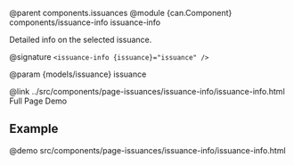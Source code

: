 @parent components.issuances
@module {can.Component} components/issuance-info issuance-info

Detailed info on the selected issuance.

@signature `<issuance-info {issuance}="issuance" />`

  @param {models/issuance} issuance

@link ../src/components/page-issuances/issuance-info/issuance-info.html Full Page Demo

## Example

@demo src/components/page-issuances/issuance-info/issuance-info.html

